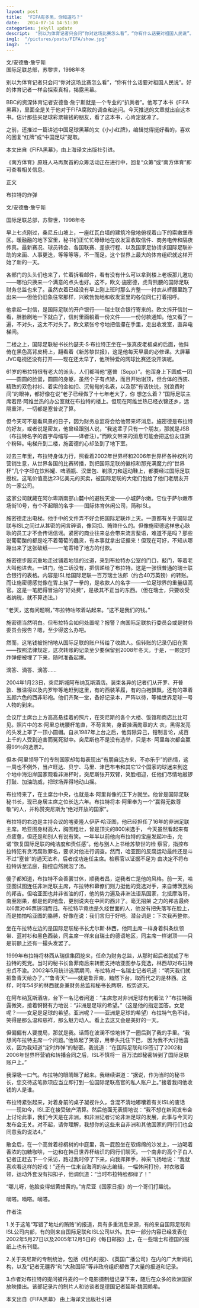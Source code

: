 ```yaml
---
layout: post
title:  "FIFA有多黑，你知道吗？"
date:   2014-07-14 14:51:30
categories: jekyll update
descript:  "别以为体育记者只会问“你对这场比赛怎么看”，“你有什么话要对祖国人民说”。好的体育记者一样会探索真相，揭露黑幕。"
img1:  "/pictures/posts/FIFA/show.jpg"
img2:  ""
---
```


文/安德鲁·詹宁斯  
国际足联总部，苏黎世，1998年冬


别以为体育记者只会问“你对这场比赛怎么看”，“你有什么话要对祖国人民说”。好的体育记者一样会探索真相，揭露黑幕。

BBC的资深体育记者安德鲁·詹宁斯就是一个专业的“扒粪者”。他写了本书《FIFA黑幕》，里面全是关于他对于FIFA腐败的调查和追问。今天推送的文章就出自这本书。估计那些买足球彩票输钱的朋友，看了这本书，心肯定就凉了。

之前，还推过一篇讲述中国足球黑幕的文《小小红牌》，编辑觉得挺好看的，喜欢的回复“红牌”或“中国足球”提取。

本文出自《FIFA黑幕》，由上海译文出版社引进。

《南方体育》原班人马再聚首的众筹活动正在进行中，回复“众筹”或“南方体育”即可查看相关信息。

正文

布拉特的炸弹

文/安德鲁·詹宁斯

国际足联总部，苏黎世，1998年冬

早上七点刚过，桑尼丘山坡上，一座红瓦白墙的建筑冷傲地俯视着山下的索嫩堡市区。暖融融的地下室里，秘书们正忙忙碌碌地在收发室收取信件、商务电传和隔夜传真。最新赛况、球员转会、各国联赛、差旅行程、以及国家足协请求国际足联补助的来函、人事更迭，等等等等，不一而足。这个世界上最大的体育组织就这样开始了新的一天。

各部门的头头们也来了，忙着拆看邮件，看有没有什么可以拿到楼上老板那儿邀功——哪怕只换来一个满意的点头也好。这不，欧文·施密德，虎背熊腰的国际足联财务总监也来了。虽然衣着已经没有早上刚上班时那么齐整——衬衣从裤腰里跑了出来——但他仍旧象往常那样，兴致勃勃地和收发室里的各位同仁打着招呼。

他拿起一封信，是国际足联的开户银行——瑞士联合银行寄来的。欧文拆开信封一看，胖脸刷地一下就白了，信封里面躺着一份文件——一份付款通知。他又看了一遍，不对头，这太不对头了。欧文紧张兮兮地把信攥在手里，走出收发室，直奔电梯间。

二楼之上，国际足联秘书长约瑟夫·S·布拉特正坐在一张真皮老板桌的后面，他斜倚在黑色高背皮椅上，翻看着《新苏黎世报》，这是他每天早晨的必修课。大屏幕JVC电视还没有打开——现在还太早了，他所钟爱的网球比赛还没开演呢。

61岁的布拉特很有老大的派头，人们都叫他“塞普（Sepp）”。他浑身上下圆成一团――圆圆的脸蛋，圆圆的身躯，虽然个子有点矮，而且开始谢顶，但合体的西装、精致的双色衬衫、着实的金袖扣、沉甸甸的名表，以及那“有话快说，别浪费时间”的眼神，都好像在说“老子已经做了十七年老大了，你 想怎么着？”国际足联主席若昂·阿维兰热的办公室就在布拉特的楼上。但现在阿维兰热已经衣锦还乡，远隔重洋，一切都是塞普说了算。

但今天可不是看风景的日子，因为财务总监将会给他带来坏消息。施密德是布拉特的好友，或者说是密友，他曾经跟别人说，“我这辈子只有一个朋友，那就是JSB（布拉特名字的首字母缩写——译者注）。”而欧文带来的消息可能会把这份友谊撕个粉碎。电梯升到二楼，施密德的心却坠到了地下室。

过去三年里，布拉特身体力行，照看着2002年世界杯和2006年世界杯各种权利的营销生意，从世界各国的比赛转播，到把国际足联的徽标和那充满魔力的“世界杯”几个字印在饮料罐、啤酒瓶、汉堡包、剃须刀和运动鞋上，都要经过国际足联授权。这笔价值高达23亿美元的买卖，被国际足联的大佬们包给了他们老朋友开的一家公司。

这家公司就藏在阿尔卑斯南部山麓中的避税天堂——小城萨尔嫩。它位于萨尔嫩市场街10号，有个不起眼的名字——国际体育休闲公司，简称ISL。

施密德走出电梯。他手中的文件弄不好会把国际足联炸上天。一直都有关于国际足联与ISL之间过从甚密的闲言碎语，像回扣、贿赂什么的。但像施密德这样忠心耿耿的员工才不会传谣信谣。紧密的商业往来总会带来流言蜚语，难道不是吗？那些说葡萄酸的都是吃不着葡萄的蠢货，有本事就拿出证据来！但现在可好，不知从哪蹦出来了这张破纸——一笔寄错了地方的付款。

施密德步履沉重地走过铺着地毯的过道，来到布拉特办公室的门口，敲门，等着老大叫他进去。一进门，他二话没有，把信递给了布拉特。这是一张很普通的瑞士联合银行的表格。内容是ISL给国际足联一百万瑞士法郎（约合40万英镑）的转账。而让施密德感觉像在胃上挨了一拳的，是收款人的名字——一位足球界的重量级高官。这是一笔肥得冒油的“好处费”，是极其不正当的东西。（但在瑞士，只要收受者纳税，就不算违法。）

“老天，这有问题啊，”布拉特咕哝着站起来。“这不是我们的钱。”

施密德当然明白。但布拉特会如何处置呢？报警？向国际足联执行委员会或是财务委员会报告？嗯，至少得这么办吧。

然而，这笔钱被悄悄地从国际足联的账户转给了收款人。但转账的记录仍旧在案――按照法律规定，这次转账的记录至少要保留到2008年冬天。于是，一颗定时炸弹便被埋了下来，随时准备起爆。

滴答、滴答、滴答……

2004年1月23日，突尼斯城阿布纳瓦斯酒店。装束各异的记者们从开罗、开普敦、雅温得以及内罗毕等地赶到这里，有的西装革履，有的白袍飘飘，还有的罩着五颜六色的西非彩袍。他们齐聚一堂，备好记录本，严阵以待，等候世界足球一号人物的到来。

会议厅主席台上方高高悬挂着的照片，在突尼斯的各个大楼、饭馆和商店比比可见。照片中的本·阿里总统腰杆笔直，不苟言笑，身着挂满勋章的大 衣，黑得发亮的头发上罩了一顶小圆帽。自从1987年上台之后，他剪除异己，钳制言论，成百上千的人受到迫害而冤死狱中。突尼斯也不是没有选举，只是本· 阿里每次都会赢得99％的选票2。

但本·阿里领导下的专制国家却每每表现出“有朋自远方来，不亦乐乎”的热情，这一周也不例外，当卢旺达、贝宁、马里、津巴布韦和其它12个国家的球迷来到这个地中海沿岸国家观看非洲杯时，突尼斯张开双臂，笑脸相迎，任他们尽情地敲锣打鼓、加油助威，把球场弄得地动山摇。

布拉特来了，在主席台中央，也就是本·阿里肖像的正下方就坐。他曾是国际足联秘书长，现已身居主席之位长达六年。布拉特将本·阿里奉为一个“赢得无数尊敬”的人，并称赞突尼斯为“绝对开放的国家”。

布拉特的右边是主持会议的喀麦隆人伊萨·哈亚图，他已经担任了16年的非洲足联主席。哈亚图身材高大，胸围粗壮，曾是顶尖的800米选手， 今天虽然看起来有点疲惫，但还是和别人有说有笑。一年半以前他向布拉特的宝座发起冲击，允诺“恢复国际足联的纯洁度和责任感”。他与别人上书给苏黎世的检 察官，指控布拉特犯有贪污腐败罪名，要求对他进行调查。然而，哈亚图的反腐运动最终还是斗不过“塞普”的通天法术，后者成功连任主席。检察官以证据不足为 由决定不将布拉特诉至法庭，指控自然就泡了汤。

傻子都知道，布拉特不会善罢甘休，顺我者昌，逆我者亡是他的风格。前一天，哈亚图试图连任非洲足联主席，布拉特和幕僚们则力挺他的竞选对手，来自博茨瓦纳的邦吉。但哈亚图也并非省油的灯，他的势力遍及非洲法语系国家，北抵摩洛哥，南至刚果，都是他的地盘，更别说夹在中间的西非了。毫无招架 之力的邦吉最终以6票对46票铩羽而归。布拉特毕竟也是久经世面的人，他没有把失落写在脸上，而是拍拍哈亚图的胳膊，好像在说：我们言归于好吧。潜台词是：下次我再整你。

坐在布拉特左边的是国际足联秘书长尤尔斯·林西，他同主席一样身着斜条纹领带、蓝衬衫和黑色西装，同主席一样来自瑞士的德语地区，同主席一样谢顶——只是前额上还有一撮头发罢了。

1999年布拉特将林西从瑞信集团挖来，任命为财务总监，从那时起后者就成了布拉特的死党。当时的秘书长鲁菲南后来转而支持哈亚图参与竞选，林西却对布拉特忠贞不渝。2002年5月统计选票期间，布拉特对一名瑞士记者吼道：“明天我们就把鲁青天给办了。”“鲁青天”——就是鲁菲南，黯然下台，取而代之的是林西。这样，时年54岁的林西就身兼财务总监和秘书长两职，权势遮天。

在阿布纳瓦斯酒店，台下一名记者问道：“主席您对非洲足球有何看法？”布拉特面露微笑，接着锵锵有力地说：“非洲是足球的希望。”（这是他的指定回答。女足呢？——女足是足球的希望。亚洲呢？——亚洲是足球的希望）布拉特气色不错，笑得是那么温和慈祥，那么魅力动人。看上去这又会是美好的一天。

但偏偏有人要搅局，那就是我。话筒在波澜不惊地转了一圈后到了我的手里。“我想问布拉特主席一个问题。”他敛起了笑容，用拳头托住下巴， 因为我不大讨他喜欢，因为我知道“定时炸弹”的秘密。我说道：“在国际足联和ISl签订了2002和2006年世界杯营销和转播合同之后，ISL不慎将一 百万法郎秘密转到了国际足联账户上。”

我深吸一口气。布拉特的眼睛眯了起来。我继续讲道：“据说，作为当时的秘书长，您交待这笔款项应当立即打到一位国际足联高官的私人账户上。”接着我问他收钱的人是谁。

布拉特紧张起来，对着身前的桌子凝视许久，含混不清地嘟囔着有关ISL的废话——现如今，ISL正在接受破产清算。然后他面无表情地说：“我不想在新闻发布会上讨论此事，我们今天是在非洲，和非洲记者讨论非洲足球的发展，此事与今天的发布会无关。对不起，请你理解，我想你的这些来自非洲和其他国家的同行们也会同意我的说法4。”

散会后，在一个高耸着棕榈树的中庭里，我一屁股坐在软绵绵的沙发上，一边喝着香浓的加糖咖啡，一边和在韩日世界杯结识的同行们聊天。一个南非的高个子白人记者正赶去下一个采访，路过我时停了下来，向我挥挥手，神采飞扬地说：“我就喜欢看这样的好戏！”还有一位来自海湾的杂志编辑，一幅休闲打扮，衬衣敞着领，运动外套没有扣扣子，他调侃道：“当时布拉特脸都绿了！”

“哪儿呀，他脸变得蜡黄蜡黄的。”肯尼亚《国家日报》的一个哥们打趣说。

嘀嗒。嘀嗒。嘀嗒。

作者注

1.关于这笔“写错了地址的贿赂”的报道，具有多重消息来源，有的来自国际足联和ISL公司内部，有的则来自国际足联和ISL公司以外。其中一部分内容已经发表在2002年5月27日以及2005年12月5日的《每日邮报》上，在一些瑞士和德国的报纸上也有刊载。

2.关于突尼斯的专制统治，包括《纽约时报》、《英国广播公司》在内的广大新闻机构，以及“记者无疆界”和“大赦国际”等非政府组织都做了大量的报道和记录。

3.作者对布拉特的提问被丹麦的一个电影摄制组记录下来，随后在众多的欧洲国家放映播出。该部记录片的制片人和访谈者是德国记者延斯·魏因赖希。


本文出自《FIFA黑幕》   由上海译文出版社引进
